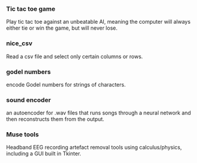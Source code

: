 
### Tic tac toe game
Play tic tac toe against an unbeatable AI, meaning the computer will always either tie or win the game, but will never lose.

### nice_csv
Read a csv file and select only certain columns or rows.

### godel numbers
encode Godel numbers for strings of characters.

### sound encoder
an autoencoder for .wav files that runs songs through a neural network and then reconstructs them from the output.


### Muse tools
Headband EEG recording artefact removal tools using calculus/physics, including a GUI built in Tkinter.
